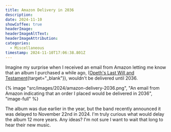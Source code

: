 ```yaml
---
title: Amazon Delivery in 2036
description: 
date: 2024-11-10
showCoffee: true
headerImage: 
headerImageAltText: 
headerImageAttribution: 
categories:
  - Miscellaneous
timestamp: 2024-11-10T17:06:38.801Z
---
```


Imagine my surprise when I received an email from Amazon letting me know that an album I purchased a while ago, ([Opeth's Last Will and Testament](https://www.amazon.com/LAST-WILL-TESTAMENT-OPETH/dp/B0DBSY58RZ){target="_blank"}), wouldn't be delivered until 2036.

{% image "src/images/2024/amazon-delivery-2036.png", "An email from Amazon indicating that an order I placed would be delivered in 2036", "image-full" %}

The album was due earlier in the year, but the band recently announced it was delayed to November 22nd in 2024.  I'm truly curious what would delay the album 12 more years. Any ideas?  I'm not sure I want to wait that long to hear their new music. 
